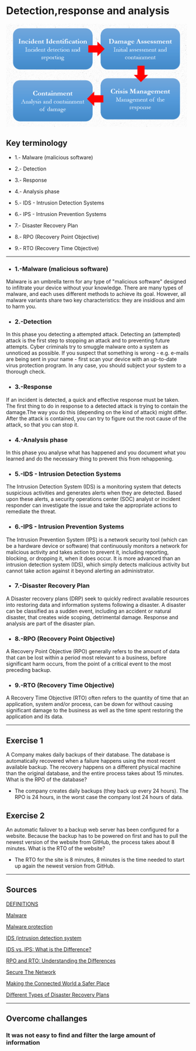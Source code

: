 # Detection,response and analysis

![DRA](../00_includes/SEC-08%20Detection%2C%20response%20and%20analysis/Detection-Response.PNG)


## Key terminology

- 1.- Malware (malicious software)

- 2.- Detection 

- 3.- Response

- 4.- Analysis phase

- 5.- IDS - Intrusion Detection Systems

- 6.- IPS - Intrusion Prevention Systems

- 7.- Disaster Recovery Plan

- 8.- RPO (Recovery Point Objective)

- 9.- RTO (Recovery Time Objective)

---


- ### 1.-Malware (malicious software)
Malware is an umbrella term for any type of "malicious software" designed to infiltrate your device without your knowledge. There are many types of malware, and each uses different methods to achieve its goal. However, all malware variants share two key characteristics: they are insidious and aim to harm you.

- ### 2.-Detection
In this phase you detecting a attempted attack. Detecting an (attempted) attack is the first step to stopping an attack and to preventing future attempts.
Cyber ​​criminals try to smuggle malware onto a system as unnoticed as possible. If you suspect that something is wrong - e.g. e-mails are being sent in your name - first scan your device with an up-to-date virus protection program. In any case, you should subject your system to a thorough check.

- ### 3.-Response
If an incident is detected, a quick and effective response must be taken.
The first thing to do in response to a detected attack is trying to contain the damage.The way you do this (depending on the kind of attack) might differ. After the attack is contained, you can try to figure out the root cause of the attack, so that you can stop it.

- ###  4.-Analysis phase
In this phase you analyse what has happened and you document what you learned and do the necessary thing to prevent this from rehappening.

- ### 5.-IDS - Intrusion Detection Systems
The Intrusion Detection System (IDS) is a monitoring system that detects suspicious activities and generates alerts when they are detected. Based upon these alerts, a security operations center (SOC) analyst or incident responder can investigate the issue and take the appropriate actions to remediate the threat.

- ### 6.-IPS - Intrusion Prevention Systems
The Intrusion Prevention System (IPS) is a network security tool (which can be a hardware device or software) that continuously monitors a network for malicious activity and takes action to prevent it, including reporting, blocking, or dropping it, when it does occur. It is more advanced than an intrusion detection system (IDS), which simply detects malicious activity but cannot take action against it beyond alerting an administrator.

- ### 7.-Disaster Recovery Plan
A Disaster recovery plans (DRP) seek to quickly redirect available resources into restoring data and information systems following a disaster. A disaster can be classified as a sudden event, including an accident or natural disaster, that creates wide scoping, detrimental damage. Response and analysis are part of the disaster plan.

- ### 8.-RPO (Recovery Point Objective)
A Recovery Point Objective (RPO) generally refers to the amount of data that can be lost within a period most relevant to a business, before significant harm occurs, from the point of a critical event to the most preceding backup.

- ### 9.-RTO (Recovery Time Objective)
A Recovery Time Objective (RTO) often refers to the quantity of time that an application, system and/or process, can be down for without causing significant damage to the business as well as the time spent restoring the application and its data.

---


## Exercise 1

A Company makes daily backups of their database. The database is automatically recovered when a failure happens using the most recent available backup. The recovery happens on a different physical machine than the original database, and the entire process takes about 15 minutes. What is the RPO of the database?

- The company creates daily backups (they back up every 24 hours).
The RPO is 24 hours, in the worst case the company lost 24 hours of data.

## Exercise 2

An automatic failover to a backup web server has been configured for a website. Because the backup has to be powered on first and has to pull the newest version of the website from GitHub, the process takes about 8 minutes. What is the RTO of the website?

- The RTO for the site is 8 minutes, 8 minutes is the time needed to start up again the newest version from GitHub.

---


## Sources

[DEFINITIONS](https://www.kaspersky.com/resource-center/definitions/)

[Malware](https://www.paloaltonetworks.com/cyberpedia/what-is-malware)

[Malware protection](https://www.cisco.com/c/en/us/products/security/advanced-malware-protection/)

[IDS (intrusion detection system](https://www.barracuda.com/glossary/intrusion-detection-system)

[IDS vs. IPS: What is the Difference?](https://www.varonis.com/blog/ids-vs-ips)

[RPO and RTO: Understanding the Differences](https://www.enterprisestorageforum.com/management/rpo-and-rto-understanding-the-differences/)

[Secure The Network](https://www.checkpoint.com/cyber-hub/network-security/)

[Making the Connected World a Safer Place](https://www.cisecurity.org/insights/spotlight/)


[Different Types of Disaster Recovery Plans](https://sados.com/blog/types-of-disaster-recovery-plans/)

---

## Overcome challanges

### It was not easy to find and filter the large amount of information